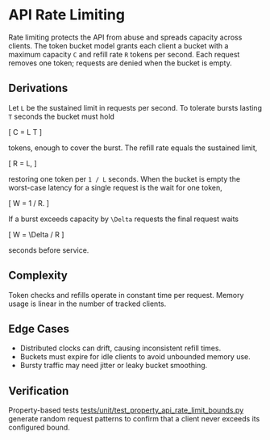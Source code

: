 # API Rate Limiting

Rate limiting protects the API from abuse and spreads capacity across
clients. The token bucket model grants each client a bucket with a
maximum capacity ``C`` and refill rate ``R`` tokens per second. Each
request removes one token; requests are denied when the bucket is empty.

## Derivations

Let ``L`` be the sustained limit in requests per second. To tolerate
bursts lasting ``T`` seconds the bucket must hold

\[
C = L T
\]

tokens, enough to cover the burst. The refill rate equals the sustained
limit,

\[
R = L,
\]

restoring one token per ``1 / L`` seconds. When the bucket is empty the
worst-case latency for a single request is the wait for one token,

\[
W = 1 / R.
\]

If a burst exceeds capacity by ``\Delta`` requests the final request
waits

\[
W = \Delta / R
\]

seconds before service.

## Complexity

Token checks and refills operate in constant time per request. Memory
usage is linear in the number of tracked clients.

## Edge Cases

- Distributed clocks can drift, causing inconsistent refill times.
- Buckets must expire for idle clients to avoid unbounded memory use.
- Bursty traffic may need jitter or leaky bucket smoothing.

## Verification

Property-based tests
[tests/unit/test_property_api_rate_limit_bounds.py](../../tests/unit/test_property_api_rate_limit_bounds.py)
generate random request patterns to confirm that a client never exceeds its
configured bound.
